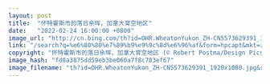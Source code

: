 ```yaml
---
layout: post
title:  "怀特霍斯市的落日余晖，加拿大育空地区"
date:   "2022-02-24 16:00:00 +0800"
image_url: "http://cn.bing.com/th?id=OHR.WheatonYukon_ZH-CN5573629391_1920x1080.jpg&rf=LaDigue_1920x1080.jpg&pid=hp"
link: "/search?q=%e6%80%80%e7%89%b9%e9%9c%8d%e6%96%af&form=hpcapt&mkt=zh-cn"
copyright: "怀特霍斯市的落日余晖，加拿大育空地区 (© Robert Postma/Design Pics)"
image_hash: "fd8a3875dd59eb3be060a7f8c783ef67"
image_filename: "th?id=OHR.WheatonYukon_ZH-CN5573629391_1920x1080.jpg&rf=LaDigue_1920x1080.jpg&pid=hp"
---
```


